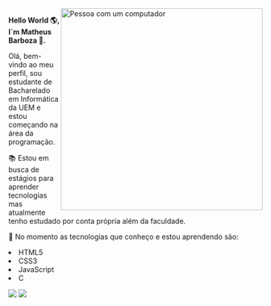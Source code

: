 <img src="https://png.pngtree.com/png-clipart/20200701/original/pngtree-bussiness-man-at-work-png-image_5387042.jpg" min-width="400px" max-width="400px" width="400px" align="right" alt="Pessoa com um computador">
<p align="left"><b>Hello World 🌎, I´m Matheus Barboza 👋.</b></p>
<p align="left">Olá, bem-vindo ao meu perfil, sou estudante de Bacharelado em Informática da UEM e estou começando na área da programação.</p>
<p align="left">📚 Estou em busca de estágios para aprender tecnologias mas atualmente tenho estudado por conta própria além da faculdade.</p>
<p align="left">🤖 No momento as tecnologias que conheço e estou aprendendo são:
  <li>HTML5</li>
  <li>CSS3</li>
  <li>JavaScript</li>
  <li>C</li>
</p>
<p align="left">
  <a href="https://www.instagram.com/matheus____barboza/" alt="Instagram">
  <img src="https://img.shields.io/badge/-Instagram-DF0174?style=for-the-badge&logo=instagram&logoColor=white&link=https://www.instagram.com/matheus____barboza/"/></a>
  
  <a href="https://www.linkedin.com/in/matheus-barboza/" alt="Linkedin">
  <img src="https://img.shields.io/badge/-Linkedin-0e76a8?style=for-the-badge&logo=Linkedin&logoColor=white&link=https://www.linkedin.com/in/matheus-barboza/" /></a>
</p> 







